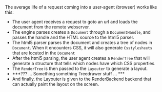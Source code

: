 The average life of a request coming into a user-agent (browser) works like this:

 - The user agent receives a request to goto an url and loads the document from the remote webserver. 
 - The engine parses creates a `Document` through a `DocumentHandle`, and passes the handle and the HTML source to the html5 parser.
 - The html5 parser parses the document and creates a tree of nodes in `Document`. When it encounters CSS, it will also generate `Csstylesheets` that are located in the `Document`
 - After the html5 parsing, the user agent creates a `RenderTree` that will generate a structure that tells which nodes have which CSS properties.
 - The `RenderTree` is then passed to the `Layouter` to generate a layout.
 - ***??? ... Something something Treedrawer stuff ... ***
 - And finally, the Layouter is given to the RenderBackend backend that can actually paint the layout on the screen.
